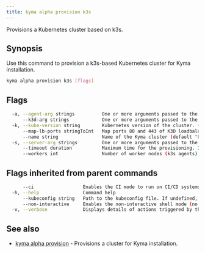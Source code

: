 ```yaml
---
title: kyma alpha provision k3s
---
```


Provisions a Kubernetes cluster based on k3s.

## Synopsis

Use this command to provision a k3s-based Kubernetes cluster for Kyma installation.

```bash
kyma alpha provision k3s [flags]
```

## Flags

```bash
  -a, --agent-arg strings          One or more arguments passed to the k3s agent command on agent nodes (e.g. --agent-arg='--alsologtostderr')
      --k3d-arg strings            One or more arguments passed to the k3d provisioning command (e.g. --k3d-arg='--no-rollback')
  -k, --kube-version string        Kubernetes version of the cluster. (default "1.20.7")
      --map-lb-ports stringToInt   Map ports 80 and 443 of K3D loadbalancer (e.g. --map-lb-ports=80=8080,443=8443) (default [80=8080,443=8443])
      --name string                Name of the Kyma cluster (default "kyma")
  -s, --server-arg strings         One or more arguments passed to the Kubernetes API server (e.g. --server-arg='--alsologtostderr')
      --timeout duration           Maximum time for the provisioning. If you want no timeout, enter "0". (default 5m0s)
      --workers int                Number of worker nodes (k3s agents) (default 1)
```

## Flags inherited from parent commands

```bash
      --ci                  Enables the CI mode to run on CI/CD systems. It avoids any user interaction (such as no dialog prompts) and ensures that logs are formatted properly in log files (such as no spinners for CLI steps).
  -h, --help                Command help
      --kubeconfig string   Path to the kubeconfig file. If undefined, Kyma CLI uses the KUBECONFIG environment variable, or falls back "/$HOME/.kube/config".
      --non-interactive     Enables the non-interactive shell mode (no colorized output, no spinner)
  -v, --verbose             Displays details of actions triggered by the command.
```

## See also

* [kyma alpha provision](#kyma-alpha-provision-kyma-alpha-provision)	 - Provisions a cluster for Kyma installation.

